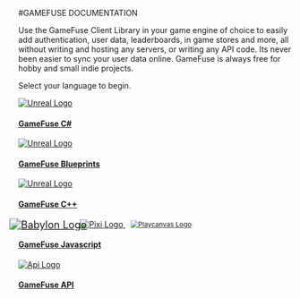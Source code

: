 #GAMEFUSE DOCUMENTATION
<div class="home-container">
    <div class="home-header">
        <!-- <img src="https://res.cloudinary.com/dgwqhqk47/image/upload/v1721165348/gamefuse-assets/explore-bar.png" />
        <h1> GAMEFUSE DOCUMENTATION </h1>
        <p> Get login in your game in 5 minutes. Select your language below.</p> -->
        <p> Use the GameFuse Client Library in your game engine of choice to easily add authentication, user data, leaderboards, in game stores and more, all without writing and hosting any servers, or writing any API code. Its never been easier to sync your user data online. GameFuse is always free for hobby and small indie projects. </p>
        <p> Select your language to begin. </p>
    </div>
    <div class="main-container">
        <!-- First row with 2 cards -->
        <a href="/C%23%20Unity%203D/getting%20started/" class="card">
            <img src="https://res.cloudinary.com/dgwqhqk47/image/upload/v1721165349/gamefuse-assets/unreal-logo.png" alt="Unreal Logo" />
            <h4><b>GameFuse C#</b></h4>
        </a>
        <a href="/Blueprints%20Unreal/getting%20started/" class="card">
            <img src="https://res.cloudinary.com/dgwqhqk47/image/upload/v1721165349/gamefuse-assets/unreal-logo.png" alt="Unreal Logo" />
            <h4><b>GameFuse Blueprints</b></h4>
        </a>
    <!-- Second row with 2 cards -->
        <a href="/C%2B%2B%20Unreal%20Engine/getting%20started/" class="card">
            <img src="https://res.cloudinary.com/dgwqhqk47/image/upload/v1721165349/gamefuse-assets/unity-logo.png" alt="Unreal Logo" />
            <h4><b>GameFuse C++</b></h4>
        </a>
        <a href="/JS%20Playcanvas%2C%20PixiJS%2C%20BabylonJS/getting%20started/" class="card">
            <div class="flex-row">
                <img style="transform: scale(1.3);" src="https://res.cloudinary.com/dgwqhqk47/image/upload/v1721225879/gamefuse-assets/babylon-logo-white.png" alt="Babylon Logo" />
                <img src="https://res.cloudinary.com/dgwqhqk47/image/upload/v1721165349/gamefuse-assets/pixi-logo.png" alt="Pixi Logo" />
                <img style="transform: scale(0.85);" src="https://res.cloudinary.com/dgwqhqk47/image/upload/v1721225879/gamefuse-assets/playcanvas-logo-white.png" alt="Playcanvas Logo" />
            </div>
            <h4><b>GameFuse Javascript</b></h4>
        </a>
        <a href="/API%20Full%20REST%20API/getting%20started/" class="card">
            <img src="https://res.cloudinary.com/dgwqhqk47/image/upload/v1721225317/gamefuse-assets/api-logo.png" alt="Api Logo" />
            <h4><b>GameFuse API</b></h4>
        </a>
    </div>
</div>
